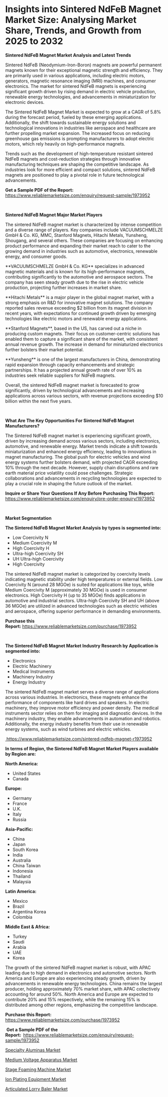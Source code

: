 <p><h1>Insights into Sintered NdFeB Magnet Market Size: Analysing Market Share, Trends, and Growth from 2025 to 2032</h1></p><p><strong>Sintered NdFeB Magnet Market Analysis and Latest Trends</strong></p>
<p><p>Sintered NdFeB (Neodymium-Iron-Boron) magnets are powerful permanent magnets known for their exceptional magnetic strength and efficiency. They are primarily used in various applications, including electric motors, generators, magnetic resonance imaging (MRI) machines, and consumer electronics. The market for sintered NdFeB magnets is experiencing significant growth driven by rising demand in electric vehicle production, renewable energy technologies, and advancements in miniaturization for electronic devices.</p><p>The Sintered NdFeB Magnet Market is expected to grow at a CAGR of 5.8% during the forecast period, fueled by these emerging applications. Additionally, the shift towards sustainable energy solutions and technological innovations in industries like aerospace and healthcare are further propelling market expansion. The increased focus on reducing greenhouse gas emissions is prompting manufacturers to adopt electric motors, which rely heavily on high-performance magnets. </p><p>Trends such as the development of high-temperature resistant sintered NdFeB magnets and cost-reduction strategies through innovative manufacturing techniques are shaping the competitive landscape. As industries look for more efficient and compact solutions, sintered NdFeB magnets are positioned to play a pivotal role in future technological advancements.</p></p>
<p><strong>Get a Sample PDF of the Report:&nbsp;</strong> <a href="https://www.reliablemarketsize.com/enquiry/request-sample/1973952?utm_campaign=3447&utm_medium=2&utm_source=Github&utm_content=ia&utm_term=02042025&utm_id=sintered-ndfeb-magnet">https://www.reliablemarketsize.com/enquiry/request-sample/1973952</a></p>
<p>&nbsp;</p>
<p><strong>Sintered NdFeB Magnet Major Market Players</strong></p>
<p><p>The sintered NdFeB magnet market is characterized by intense competition and a diverse range of players. Key companies include VACUUMSCHMELZE GmbH & Co. KG, MMC, Stanford Magnets, Hitachi Metals, Yunsheng, Shougang, and several others. These companies are focusing on enhancing product performance and expanding their market reach to cater to the growing demand in industries such as automotive, electronics, renewable energy, and consumer goods.</p><p>**VACUUMSCHMELZE GmbH & Co. KG** specializes in advanced magnetic materials and is known for its high-performance magnets, contributing significantly to the automotive and aerospace sectors. The company has seen steady growth due to the rise in electric vehicle production, projecting further increases in market share.</p><p>**Hitachi Metals** is a major player in the global magnet market, with a strong emphasis on R&D for innovative magnet solutions. The company reported sales revenue exceeding $2 billion from its magnet division in recent years, with expectations for continued growth driven by emerging technologies like electric motors and renewable energy applications.</p><p>**Stanford Magnets**, based in the US, has carved out a niche in producing custom magnets. Their focus on customer-centric solutions has enabled them to capture a significant share of the market, with consistent annual revenue growth. The increase in demand for miniaturized electronics further bolsters their market potential.</p><p>**Yunsheng** is one of the largest manufacturers in China, demonstrating rapid expansion through capacity enhancements and strategic partnerships. It has a projected annual growth rate of over 10% as industries seek reliable suppliers for NdFeB magnets.</p><p>Overall, the sintered NdFeB magnet market is forecasted to grow significantly, driven by technological advancements and increasing applications across various sectors, with revenue projections exceeding $10 billion within the next five years.</p></p>
<p>&nbsp;</p>
<p><strong>What Are The Key Opportunities For Sintered NdFeB Magnet Manufacturers?</strong></p>
<p><p>The Sintered NdFeB magnet market is experiencing significant growth, driven by increasing demand across various sectors, including electronics, automotive, and renewable energy. Market trends indicate a shift towards miniaturization and enhanced energy efficiency, leading to innovations in magnet manufacturing. The global push for electric vehicles and wind energy systems further bolsters demand, with projected CAGR exceeding 10% through the next decade. However, supply chain disruptions and rare earth material price volatility could pose challenges. Strategic collaborations and advancements in recycling technologies are expected to play a crucial role in shaping the future outlook of the market.</p></p>
<p><strong>Inquire or Share Your Questions If Any Before Purchasing This Report:</strong> <a href="https://www.reliablemarketsize.com/enquiry/pre-order-enquiry/1973952?utm_campaign=3447&utm_medium=2&utm_source=Github&utm_content=ia&utm_term=02042025&utm_id=sintered-ndfeb-magnet">https://www.reliablemarketsize.com/enquiry/pre-order-enquiry/1973952</a></p>
<p>&nbsp;</p>
<p><strong>Market Segmentation</strong></p>
<p><strong>The Sintered NdFeB Magnet Market Analysis by types is segmented into:</strong></p>
<p><ul><li>Low Coercivity N</li><li>Medium Coercivity M</li><li>High Coercivity H</li><li>Ultra-high Coercivity SH</li><li>UH Ultra-high Coercivity</li><li>High Coercivity</li></ul></p>
<p><p>The sintered NdFeB magnet market is categorized by coercivity levels indicating magnetic stability under high temperatures or external fields. Low Coercivity N (around 28 MGOe) is suited for applications like toys, while Medium Coercivity M (approximately 30 MGOe) is used in consumer electronics. High Coercivity H (up to 35 MGOe) finds applications in automotive and industrial sectors. Ultra-high Coercivity SH and UH (above 36 MGOe) are utilized in advanced technologies such as electric vehicles and aerospace, offering superior performance in demanding environments.</p></p>
<p><strong>Purchase this Report:&nbsp;</strong><a href="https://www.reliablemarketsize.com/purchase/1973952?utm_campaign=3447&utm_medium=2&utm_source=Github&utm_content=ia&utm_term=02042025&utm_id=sintered-ndfeb-magnet">https://www.reliablemarketsize.com/purchase/1973952</a></p>
<p>&nbsp;</p>
<p><strong>The Sintered NdFeB Magnet Market Industry Research by Application is segmented into:</strong></p>
<p><ul><li>Electronics</li><li>Electric Machinery</li><li>Medical Instruments</li><li>Machinery Industry</li><li>Energy Industry</li></ul></p>
<p><p>The sintered NdFeB magnet market serves a diverse range of applications across various industries. In electronics, these magnets enhance the performance of components like hard drives and speakers. In electric machinery, they improve motor efficiency and power density. The medical instruments sector relies on them for imaging and diagnostic devices. In the machinery industry, they enable advancements in automation and robotics. Additionally, the energy industry benefits from their use in renewable energy systems, such as wind turbines and electric vehicles.</p></p>
<p><a href="https://www.reliablemarketsize.com/sintered-ndfeb-magnet-r1973952?utm_campaign=3447&utm_medium=2&utm_source=Github&utm_content=ia&utm_term=02042025&utm_id=sintered-ndfeb-magnet">&nbsp;https://www.reliablemarketsize.com/sintered-ndfeb-magnet-r1973952</a></p>
<p><strong>In terms of Region, the Sintered NdFeB Magnet Market Players available by Region are:</strong></p>
<p>
    <p> <strong> North America: </strong>
        <ul>
            <li>United States</li>
            <li>Canada</li>
        </ul>
        </p> 
    <p> <strong> Europe: </strong>
        <ul>
            <li>Germany</li>
            <li>France</li>
            <li>U.K.</li>
            <li>Italy</li>
            <li>Russia</li>
        </ul>
        </p> 
    <p> <strong> Asia-Pacific: </strong>
        <ul>
            <li>China</li>
            <li>Japan</li>
            <li>South Korea</li>
            <li>India</li>
            <li>Australia</li>
            <li>China Taiwan</li>
            <li>Indonesia</li>
            <li>Thailand</li>
            <li>Malaysia</li>
        </ul>
        </p> 
    <p> <strong> Latin America: </strong>
        <ul>
            <li>Mexico</li>
            <li>Brazil</li>
            <li>Argentina Korea</li>
            <li>Colombia</li>
        </ul>
        </p> 
    <p> <strong> Middle East & Africa: </strong>
        <ul>
            <li>Turkey</li>
            <li>Saudi</li>
            <li>Arabia</li>
            <li>UAE</li>
            <li>Korea</li>
        </ul>
    </p>
    </p>
<p><p>The growth of the sintered NdFeB magnet market is robust, with APAC leading due to high demand in electronics and automotive sectors. North America and Europe are also experiencing steady growth, driven by advancements in renewable energy technologies. China remains the largest producer, holding approximately 70% market share, with APAC collectively accounting for around 50%. North America and Europe are expected to contribute 20% and 15% respectively, while the remaining 15% is distributed among other regions, emphasizing the competitive landscape.</p></p>
<p><strong>Purchase this Report: </strong><a href="https://www.reliablemarketsize.com/purchase/1973952?utm_campaign=3447&utm_medium=2&utm_source=Github&utm_content=ia&utm_term=02042025&utm_id=sintered-ndfeb-magnet">https://www.reliablemarketsize.com/purchase/1973952</a></p>
<p>&nbsp;<strong>Get a Sample PDF of the Report:&nbsp;&nbsp;</strong><a href="https://www.reliablemarketsize.com/enquiry/request-sample/1973952?utm_campaign=3447&utm_medium=2&utm_source=Github&utm_content=ia&utm_term=02042025&utm_id=sintered-ndfeb-magnet">https://www.reliablemarketsize.com/enquiry/request-sample/1973952</a></p>
<p><strong></strong></p>
<p><p><a href="https://github.com/guyotkiferhi/Market-Research-Report-List-1/blob/main/specialty-aluminas-market.md?utm_campaign=3447&utm_medium=2&utm_source=Github&utm_content=ia&utm_term=02042025&utm_id=sintered-ndfeb-magnet">Specialty Aluminas Market</a></p><p><a href="https://www.linkedin.com/pulse/medium-voltage-apparatus-market-overview-size-value-share-analysis-c8t8e?utm_campaign=3447&utm_medium=2&utm_source=Github&utm_content=ia&utm_term=02042025&utm_id=sintered-ndfeb-magnet">Medium Voltage Apparatus Market</a></p><p><a href="https://www.linkedin.com/pulse/strong-growth-anticipated-global-stage-foaming-machine-market-hfjce?utm_campaign=3447&utm_medium=2&utm_source=Github&utm_content=ia&utm_term=02042025&utm_id=sintered-ndfeb-magnet">Stage Foaming Machine Market</a></p><p><a href="https://www.linkedin.com/pulse/examining-ups-downs-ion-plating-equipment-market-size-growth-wcvle?utm_campaign=3447&utm_medium=2&utm_source=Github&utm_content=ia&utm_term=02042025&utm_id=sintered-ndfeb-magnet">Ion Plating Equipment Market</a></p><p><a href="https://www.linkedin.com/pulse/navigating-competitive-landscape-articulated-lorry-baler-industry-8ue2e?utm_campaign=3447&utm_medium=2&utm_source=Github&utm_content=ia&utm_term=02042025&utm_id=sintered-ndfeb-magnet">Articulated Lorry Baler Market</a></p></p>